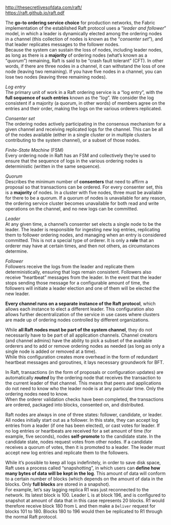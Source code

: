 http://thesecretlivesofdata.com/raft/  
https://raft.github.io/raft.pdf  

The **go-to ordering service choice** for production networks, the Fabric implementation of the established Raft protocol uses a “*leader and follower*” model, in which a leader is dynamically elected among the ordering nodes in a channel (this collection of nodes is known as the “*consenter set*”), and that leader replicates messages to the follower nodes.   
Because the system can sustain the loss of nodes, including leader nodes, as long as there is a **majority** of ordering nodes (what’s known as a “*quorum*”) remaining, Raft is said to be “crash fault tolerant” (CFT). In other words, if there are three nodes in a channel, it can withstand the loss of one node (leaving two remaining). If you have five nodes in a channel, you can lose two nodes (leaving three remaining nodes).

*Log entry*  
The primary unit of work in a Raft ordering service is a “log entry”, with the **full sequence of such entries** known as the “*log*”. We consider the log consistent if a majority (a quorum, in other words) of members agree on the entries and their order, making the logs on the various orderers replicated.

*Consenter set*  
The ordering nodes actively participating in the consensus mechanism for a given channel and receiving replicated logs for the channel. This can be all of the nodes available (either in a single cluster or in multiple clusters contributing to the system channel), or a subset of those nodes.

*Finite-State Machine* (FSM)   
Every ordering node in Raft has an FSM and collectively they’re used to ensure that the sequence of logs in the various ordering nodes is deterministic (written in the same sequence).  

*Quorum*  
Describes the minimum number of **consenters** that need to affirm a proposal so that transactions can be ordered. For every consenter set, this is a **majority** of nodes. In a cluster with five nodes, three must be available for there to be a quorum. If a quorum of nodes is unavailable for any reason, the ordering service cluster becomes unavailable for both read and write operations on the channel, and no new logs can be committed.

*Leader*   
At any given time, a channel’s consenter set elects a single node to be the leader. The leader is responsible for ingesting new log entries, replicating them to follower ordering nodes, and managing when an entry is considered committed. This is not a special type of orderer. It is only a **role** that an orderer may have at certain times, and then not others, as circumstances determine.

*Follower*  
Followers receive the logs from the leader and replicate them deterministically, ensuring that logs remain consistent. Followers also receive “heartbeat” messages from the leader. In the event that the leader stops sending those message for a configurable amount of time, the followers will initiate a leader election and one of them will be elected the new leader.

**Every channel runs on a separate instance of the Raft protocol**, which allows each instance to elect a different leader. This configuration also allows further decentralization of the service in use cases where clusters are made up of ordering nodes controlled by different organizations. 

While **all Raft nodes must be part of the system channel**, they do not necessarily have to be part of all application channels. Channel creators (and channel admins) have the ability to pick a subset of the available orderers and to add or remove ordering nodes as needed (as long as only a single node is added or removed at a time).  
While this configuration creates more overhead in the form of redundant heartbeat messages and goroutines, it lays necessary groundwork for BFT.

In Raft, transactions (in the form of proposals or configuration updates) are automatically ***routed*** by the ordering node that receives the transaction to the current leader of that channel. This means that peers and applications do not need to know who the leader node is at any particular time. Only the ordering nodes need to know.  
When the orderer validation checks have been completed, the transactions are ordered, packaged into blocks, consented on, and distributed.

Raft nodes are always in one of three states: follower, candidate, or leader. All nodes initially start out as a follower. In this state, they can accept log entries from a leader (if one has been elected), or cast votes for leader. If no log entries or heartbeats are received for a set amount of time (for example, five seconds), nodes **self-promote** to the candidate state. In the candidate state, nodes request votes from other nodes. If a candidate receives a quorum of votes, then it is promoted to a leader. The leader must accept new log entries and replicate them to the followers.

While it’s possible to keep all logs indefinitely, in order to save disk space, Raft uses a process called “snapshotting”, in which users can **define how many bytes of data will be kept in the log**. This amount of data will conform to a certain number of blocks (which depends on the amount of data in the blocks. Only **full blocks** are stored in a snapshot).  
For example, let’s say lagging replica R1 was just reconnected to the network. Its latest block is 100. Leader L is at block 196, and is configured to snapshot at amount of data that in this case represents 20 blocks. R1 would therefore receive block 180 from L and then make a `Deliver` request for blocks 101 to 180. Blocks 180 to 196 would then be replicated to R1 through the normal Raft protocol.